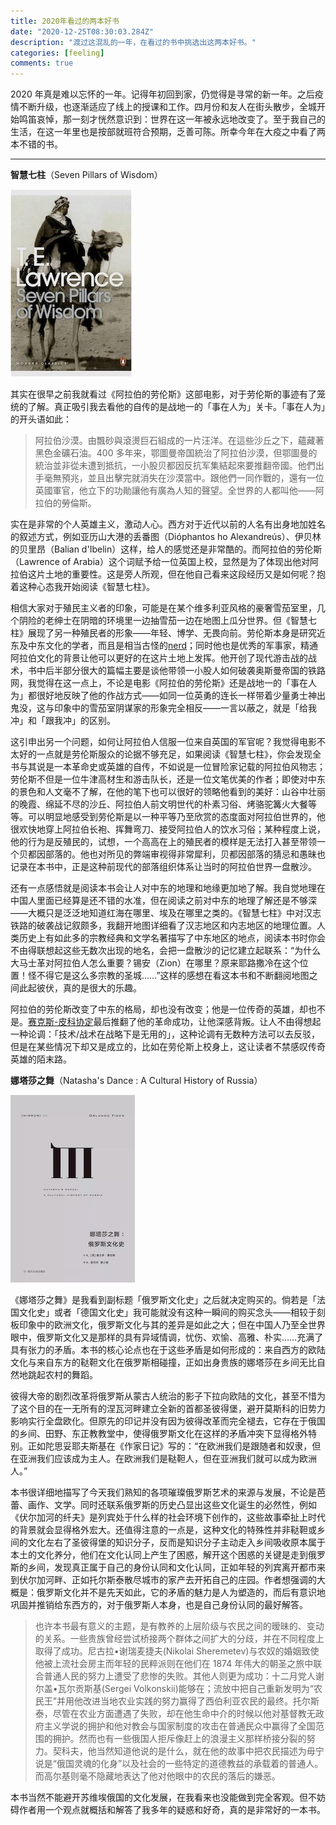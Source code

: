 ```yaml
---
title: 2020年看过的两本好书
date: "2020-12-25T08:30:03.284Z"
description: "渡过这混乱的一年，在看过的书中挑选出这两本好书。"
categories: [feeling]
comments: true
---
```


2020 年真是难以忘怀的一年。记得年初回到家，仍觉得是寻常的新一年。之后疫情不断升级，也逐渐适应了线上的授课和工作。四月份和友人在街头散步，全城开始鸣笛哀悼，那一刻才恍然意识到：世界在这一年被永远地改变了。至于我自己的生活，在这一年里也是按部就班符合预期，乏善可陈。所幸今年在大疫之中看了两本不错的书。

---

**智慧七柱**（Seven Pillars of Wisdom）

![智慧七柱](seven-pillars.jpg)

其实在很早之前我就看过《阿拉伯的劳伦斯》这部电影，对于劳伦斯的事迹有了笼统的了解。真正吸引我去看他的自传的是战地一的「事在人为」关卡。「事在人为」的开头语如此：

> 阿拉伯沙漠。由飄砂與滾燙巨石組成的一片汪洋。在這些沙丘之下，蘊藏著黑色金礦石油。400 多年来，鄂圖曼帝国統治了阿拉伯沙漠，但鄂圖曼的統治並非從未遭到抵抗，一小股贝都因反抗军集結起來要推翻帝國。他們出手毫無預兆，並且出擊完就消失在沙漠當中。跟他們一同作戰的，還有一位英國軍官，他立下的功勛讓他有廣為人知的聲望。全世界的人都叫他——阿拉伯的勞倫斯。

实在是非常的个人英雄主义，激动人心。西方对于近代以前的人名有出身地加姓名的叙述方式，例如亚历山大港的丢番图（Dióphantos ho Alexandreús）、伊贝林的贝里昂（Balian d'Ibelin）这样，给人的感觉还是非常酷的。而阿拉伯的劳伦斯（Lawrence of Arabia）这个词赋予给一位英国上校，显然是为了体现出他对阿拉伯这片土地的重要性。这是旁人所观，但在他自己看来这段经历又是如何呢？抱着这种心态我开始阅读《智慧七柱》。

相信大家对于殖民主义者的印象，可能是在某个维多利亚风格的豪奢雪茄室里，几个阴险的老绅士在阴暗的环境里一边抽雪茄一边在地图上瓜分世界。但《智慧七柱》展现了另一种殖民者的形象——年轻、博学、无畏向前。劳伦斯本身是研究近东及中东文化的学者，而且是相当古怪的[nerd](https://en.wikipedia.org/wiki/Nerd)；同时他也是优秀的军事家，精通阿拉伯文化的背景让他可以更好的在这片土地上发挥。他开创了现代游击战的战术，书中后半部分很大的篇幅主要是谈他带领一小股人如何破袭奥斯曼帝国的铁路网，我觉得在这一点上，不论是电影《阿拉伯的劳伦斯》还是战地一的「事在人为」都很好地反映了他的作战方式——如同一位英勇的连长一样带着少量勇士神出鬼没，这与印象中的雪茄室阴谋家的形象完全相反——一言以蔽之，就是「给我冲」和「跟我冲」的区别。

这引申出另一个问题，如何让阿拉伯人信服一位来自英国的军官呢？我觉得电影不太好的一点就是劳伦斯服众的论据不够充足，如果阅读《智慧七柱》，你会发现全书与其说是一本革命史或英雄的自传，不如说是一位冒险家记载的阿拉伯风物志；劳伦斯不但是一位牛津高材生和游击队长，还是一位文笔优美的作者；即使对中东的景色和人文毫不了解，在他的笔下也可以很好的领略他看到的美好：山谷中壮丽的晚霞、绵延不尽的沙丘、阿拉伯人前文明世代的朴素习俗、烤骆驼篝火大餐等等。可以明显地感受到劳伦斯是以一种平等乃至欣赏的态度面对阿拉伯世界的，他很欢快地穿上阿拉伯长袍、挥舞弯刀、接受阿拉伯人的饮水习俗；某种程度上说，他的行为是反殖民的，试想，一个高高在上的殖民者的模样是无法打入甚至带领一个贝都因部落的。他也对所见的弊端审视得非常犀利，贝都因部落的猜忌和愚昧也记录在本书中，正是这种前现代的部落组织体系让当时的阿拉伯世界一盘散沙。

还有一点感悟就是阅读本书会让人对中东的地理和地缘更加地了解。我自觉地理在中国人里面已经算是还不错的水准，但在阅读之前对中东的地理了解还是不够深——大概只是泛泛地知道红海在哪里、埃及在哪里之类的。《智慧七柱》中对汉志铁路的破袭战记叙颇多，我翻开地图详细看了汉志地区和内志地区的地理位置。人类历史上有如此多的宗教经典和文学名著描写了中东地区的地点，阅读本书时你会不由得联想起这些无数次出现的地名，会把一盘散沙的记忆建立起联系：“为什么大马士革对阿拉伯人怎么重要？锡安（Zion）在哪里？原来耶路撒冷在这个位置！怪不得它是这么多宗教的圣城……”这样的感想在看这本书和不断翻阅地图之间此起彼伏，真的是很大的乐趣。

阿拉伯的劳伦斯改变了中东的格局，却也没有改变；他是一位传奇的英雄，却也不是。[赛克斯-皮科协定](https://en.wikipedia.org/wiki/Sykes%E2%80%93Picot_Agreement)最后推翻了他的革命成功，让他深感背叛。让人不由得想起一种论调：「技术/战术在战略下是无用的」，这种论调有无数种方法可以去反驳，但是在某些情况下却又是成立的，比如在劳伦斯上校身上，这让读者不禁感叹传奇英雄的陌末路。

**娜塔莎之舞**（Natasha's Dance : A Cultural History of Russia）

![娜塔莎之舞](natashasdance.jpg)

《娜塔莎之舞》是我看到副标题「俄罗斯文化史」之后就决定购买的。倘若是「法国文化史」或者「德国文化史」我可能就没有这种一瞬间的购买念头——相较于刻板印象中的欧洲文化，俄罗斯文化与其的差异是如此之大；但在中国人乃至全世界眼中，俄罗斯文化又是那样的具有异域情调，忧伤、欢愉、高雅、朴实……充满了具有张力的矛盾。本书的核心论点也在于这些矛盾是如何形成的：来自西方的欧陆文化与来自东方的鞑靼文化在俄罗斯相碰撞，正如出身贵族的娜塔莎在乡间无比自然地跳起农村的舞蹈。

彼得大帝的剧烈改革将俄罗斯从蒙古人统治的影子下拉向欧陆的文化，甚至不惜为了这个目的在一无所有的涅瓦河畔建立全新的首都圣彼得堡，避开莫斯科的旧势力影响实行全盘欧化。但原先的印记并没有因为彼得改革而完全褪去，它存在于俄国的乡间、田野、东正教教堂中，使得俄罗斯文化在这样的矛盾冲突下显得格外特别。正如陀思妥耶夫斯基在《作家日记》写的：“在欧洲我们是跟随者和奴隶，但在亚洲我们应该成为主人。在欧洲我们是鞑靼人，但在亚洲我们就可以成为欧洲人。”

本书很详细地描写了今天我们熟知的各项璀璨俄罗斯艺术的来源与发展，不论是芭蕾、画作、文学。同时还联系俄罗斯的历史凸显出这些文化诞生的必然性，例如《伏尔加河的纤夫》是列宾处于什么样的社会环境下创作的，这些故事牵扯上时代的背景就会显得格外宏大。还值得注意的一点是，这种文化的特殊性并非鞑靼或乡间的文化左右了圣彼得堡的知识分子，反而是知识分子主动走入乡间吸收原本属于本土的文化养分，他们在文化认同上产生了困惑，解开这个困惑的关键是走到俄罗斯的乡间，发现真正属于自己的身份认同和文化认同，正如年轻的列宾离开都市来到伏尔加河畔、正如托尔斯泰散尽城市的家产去开拓自己的庄园。作者想强调的大概是：俄罗斯文化并不是先天如此，它的矛盾的魅力是人为塑造的，而后有意识地巩固并推销给东西方的，对于俄罗斯人本身，也是自己身份认同的最好解答。

> 也许本书最有意义的主题，是有教养的上层阶级与农民之间的暧昧的、变动的关系。一些贵族曾经尝试桥接两个群体之间扩大的分歧，并在不同程度上取得了成功。尼古拉•谢瑞麦捷夫(Nikolai Sheremetev)与农奴的婚姻致使他被上流社会房主而年轻的民粹派则在他们在 1874 年伟大的朝圣之旅中联合普通人民的努力上遭受了悲惨的失败。其他人则更为成功：十二月党人谢尔盖•瓦尔贡斯基(Sergei Volkonskii)能够在；流放中把自己重新发明为“农民王”并用他改进当地农业实践的努力赢得了西伯利亚农民的最终。托尔斯泰，尽管在农业方面遭遇了失败，却在他生命中介的时候以他对基督教无政府主义学说的拥护和他对教会与国家制度的攻击在普通民众中赢得了全国范围的拥护。然而也有一些俄国人拒斥像赶上的浪漫主义那样桥接分裂的努力。契科夫，他当然知道他说的是什么，就在他的故事中把农民描述为毋宁说是“俄国灵魂的化身”以及社会的一些特定的道德教益的承载着的普通人。而高尔基则毫不隐藏地表达了他对他眼中的农民的落后的嫌恶。

本书当然不能避开苏维埃俄国的文化发展，在我看来也没能做到完全客观。但不妨碍作者用一个观点就概括和解答了我多年的疑惑和好奇，真的是非常好的一本书。

